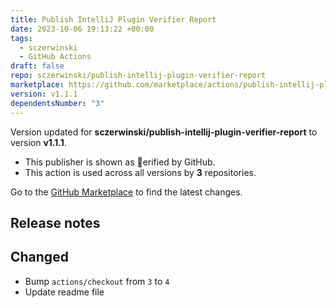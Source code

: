 ```yaml
---
title: Publish IntelliJ Plugin Verifier Report
date: 2023-10-06 19:13:22 +00:00
tags:
  - sczerwinski
  - GitHub Actions
draft: false
repo: sczerwinski/publish-intellij-plugin-verifier-report
marketplace: https://github.com/marketplace/actions/publish-intellij-plugin-verifier-report
version: v1.1.1
dependentsNumber: "3"
---
```



Version updated for **sczerwinski/publish-intellij-plugin-verifier-report** to version **v1.1.1**.
- This publisher is shown as erified by GitHub.
- This action is used across all versions by **3** repositories.

Go to the [GitHub Marketplace](https://github.com/marketplace/actions/publish-intellij-plugin-verifier-report) to find the latest changes.

## Release notes

## Changed
* Bump `actions/checkout` from `3` to `4`
* Update readme file

